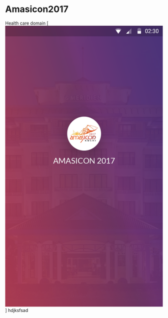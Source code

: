 # Amasicon2017
Health care domain 
[<img src="https://github.com/raheez/Amasicon2017/blob/master/1-splash.png">]
hdjksfsad
